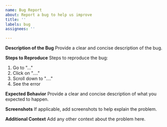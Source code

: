 ```yaml
---
name: Bug Report
about: Report a bug to help us improve
title: ''
labels: bug
assignees: ''

---
```


**Description of the Bug**
Provide a clear and concise description of the bug.

**Steps to Reproduce**
Steps to reproduce the bug:
1. Go to "..."
2. Click on "...."
3. Scroll down to "...."
4. See the error

**Expected Behavior**
Provide a clear and concise description of what you expected to happen.

**Screenshots**
If applicable, add screenshots to help explain the problem.

**Additional Context**
Add any other context about the problem here.
